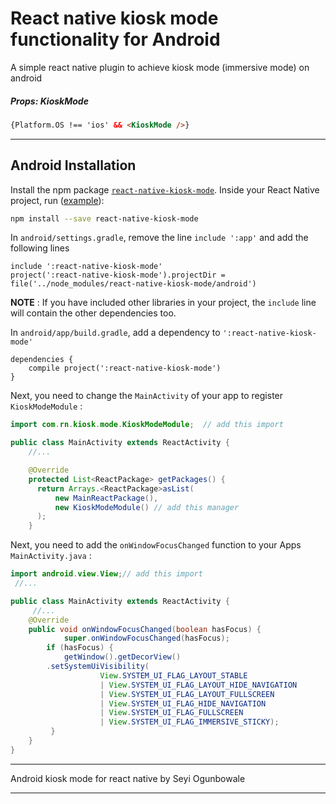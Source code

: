 # React native kiosk mode functionality for Android

A simple react native plugin to achieve kiosk mode (immersive mode) on android


##### Props: KioskMode

```html
{Platform.OS !== 'ios' && <KioskMode />}
```

------------

## Android Installation

Install the npm package [`react-native-kiosk-mode`](https://www.npmjs.com/package/react-native-kiosk-mode). Inside your React Native project, run ([example](https://github.com/sciphergfx/react-native-kiosk-mode/tree/master/example)):
```bash
npm install --save react-native-kiosk-mode
```

In `android/settings.gradle`, remove the line `include ':app'` and add the following lines
```
include ':react-native-kiosk-mode'
project(':react-native-kiosk-mode').projectDir = file('../node_modules/react-native-kiosk-mode/android')
```
**NOTE** : If you have included other libraries in your project, the `include` line will contain the other dependencies too.

In `android/app/build.gradle`, add a dependency to `':react-native-kiosk-mode'`

```
dependencies {
    compile project(':react-native-kiosk-mode')
}
```

Next, you need to change the `MainActivity` of your app to register `KioskModeModule` :
```java
import com.rn.kiosk.mode.KioskModeModule;  // add this import

public class MainActivity extends ReactActivity {
    //...

    @Override
    protected List<ReactPackage> getPackages() {
      return Arrays.<ReactPackage>asList(
          new MainReactPackage(),
          new KioskModeModule() // add this manager
      );
    }
```
Next, you need to add the `onWindowFocusChanged` function to your Apps `MainActivity.java` :
```java
import android.view.View;// add this import
 //...

public class MainActivity extends ReactActivity {
     //...
    @Override
    public void onWindowFocusChanged(boolean hasFocus) {
            super.onWindowFocusChanged(hasFocus);
        if (hasFocus) {
            getWindow().getDecorView()
        .setSystemUiVisibility(
                    View.SYSTEM_UI_FLAG_LAYOUT_STABLE
                    | View.SYSTEM_UI_FLAG_LAYOUT_HIDE_NAVIGATION
                    | View.SYSTEM_UI_FLAG_LAYOUT_FULLSCREEN
                    | View.SYSTEM_UI_FLAG_HIDE_NAVIGATION
                    | View.SYSTEM_UI_FLAG_FULLSCREEN
                    | View.SYSTEM_UI_FLAG_IMMERSIVE_STICKY);
         }
    }
}
```

---

Android kiosk mode for react native by Seyi Ogunbowale

---
